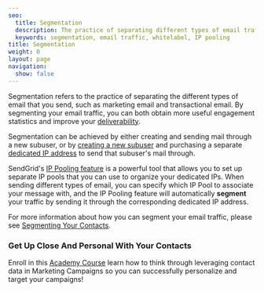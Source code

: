 ```yaml
---
seo:
  title: Segmentation
  description: The practice of separating different types of email traffic.
  keywords: segmentation, email traffic, whitelabel, IP pooling
title: Segmentation
weight: 0
layout: page
navigation:
  show: false
---
```


Segmentation refers to the practice of separating the different types of email that you send, such as marketing email and transactional email. By segmenting your email traffic, you can both obtain more useful engagement statistics and improve your [deliverability]({{root_url}}/glossary/deliverability/).

Segmentation can be achieved by either creating and sending mail through a new subuser, or by [creating a new subuser]({{root_url}}/ui/account-and-settings/subusers/#create-a-subuser) and purchasing a separate [dedicated IP address]({{root_url}}/ui/account-and-settings/dedicated-ip-addresses/) to send that subuser's mail through.

SendGrid's [IP Pooling feature]({{root_url}}/API_Reference/Web_API_v3/IP_Management/ip_pools.html) is a powerful tool that allows you to set up separate IP pools that you can use to organize your dedicated IPs. When sending different types of email, you can specify which IP Pool to associate your message with, and the IP Pooling feature will automatically **segment** your traffic by sending it through the corresponding dedicated IP address.

<call-out>

For more information about how you can segment your email traffic, please see [Segmenting Your Contacts]({{root_url}}/ui/managing-contacts/segmenting-your-contacts/).

</call-out>

<academy-link img="/img/SGA_GetUpClose750.png" courselink="https://rise.articulate.com/share/vHJb2Ompdk7iWlBOHONDf0FXVomrzTRL">

### Get Up Close And Personal With Your Contacts

Enroll in this [Academy Course](https://rise.articulate.com/share/vHJb2Ompdk7iWlBOHONDf0FXVomrzTRL) learn how to think through leveraging contact data in Marketing Campaigns so you can successfully personalize and target your campaigns! 

</academy-link>

